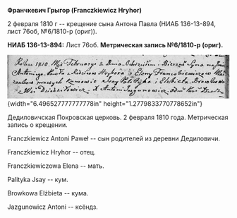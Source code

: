 **Франчкевич Грыгор (Franczkiewicz Hryhor)**

2 февраля 1810 г -- крещение сына Антона Павла (НИАБ 136-13-894, лист
76об, №6/1810-р (ориг)).

**НИАБ 136-13-894:** Лист 76об. **Метрическая запись №6/1810-р (ориг).**

![](./media/db3ad22cf91a5f0fda7a0de01fb428024ee98bf8.png){width="6.496527777777778in"
height="1.2779833770778652in"}

Дедиловичская Покровская церковь. 2 февраля 1810 года. Метрическая
запись о крещении.

Franczkiewicz Antoni Paweł -- сын родителей из деревни Дедиловичи.

Franczkiewicz Hryhor -- отец.

Franczkiewiczowa Elena -- мать.

Palityka Jsay -- кум.

Browkowa Elżbieta -- кума.

Jazgunowicz Antoni -- ксёндз.
